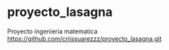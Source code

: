 # proyecto_lasagna
Proyecto ingenieria matematica
https://github.com/criissuarezzz/proyecto_lasagna.git
